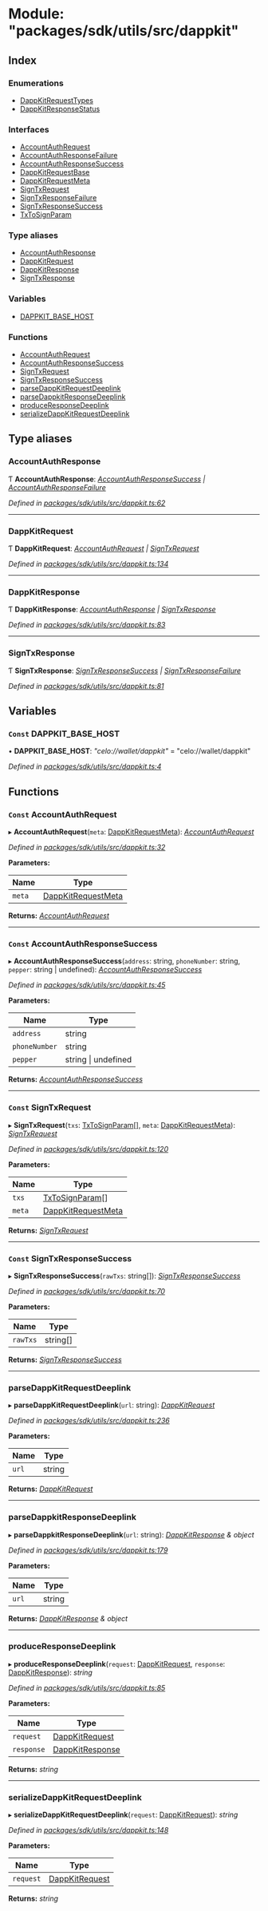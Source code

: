 # Module: "packages/sdk/utils/src/dappkit"

## Index

### Enumerations

* [DappKitRequestTypes](../enums/_packages_sdk_utils_src_dappkit_.dappkitrequesttypes.md)
* [DappKitResponseStatus](../enums/_packages_sdk_utils_src_dappkit_.dappkitresponsestatus.md)

### Interfaces

* [AccountAuthRequest](../interfaces/_packages_sdk_utils_src_dappkit_.accountauthrequest.md)
* [AccountAuthResponseFailure](../interfaces/_packages_sdk_utils_src_dappkit_.accountauthresponsefailure.md)
* [AccountAuthResponseSuccess](../interfaces/_packages_sdk_utils_src_dappkit_.accountauthresponsesuccess.md)
* [DappKitRequestBase](../interfaces/_packages_sdk_utils_src_dappkit_.dappkitrequestbase.md)
* [DappKitRequestMeta](../interfaces/_packages_sdk_utils_src_dappkit_.dappkitrequestmeta.md)
* [SignTxRequest](../interfaces/_packages_sdk_utils_src_dappkit_.signtxrequest.md)
* [SignTxResponseFailure](../interfaces/_packages_sdk_utils_src_dappkit_.signtxresponsefailure.md)
* [SignTxResponseSuccess](../interfaces/_packages_sdk_utils_src_dappkit_.signtxresponsesuccess.md)
* [TxToSignParam](../interfaces/_packages_sdk_utils_src_dappkit_.txtosignparam.md)

### Type aliases

* [AccountAuthResponse](_packages_sdk_utils_src_dappkit_.md#accountauthresponse)
* [DappKitRequest](_packages_sdk_utils_src_dappkit_.md#dappkitrequest)
* [DappKitResponse](_packages_sdk_utils_src_dappkit_.md#dappkitresponse)
* [SignTxResponse](_packages_sdk_utils_src_dappkit_.md#signtxresponse)

### Variables

* [DAPPKIT_BASE_HOST](_packages_sdk_utils_src_dappkit_.md#const-dappkit_base_host)

### Functions

* [AccountAuthRequest](_packages_sdk_utils_src_dappkit_.md#const-accountauthrequest)
* [AccountAuthResponseSuccess](_packages_sdk_utils_src_dappkit_.md#const-accountauthresponsesuccess)
* [SignTxRequest](_packages_sdk_utils_src_dappkit_.md#const-signtxrequest)
* [SignTxResponseSuccess](_packages_sdk_utils_src_dappkit_.md#const-signtxresponsesuccess)
* [parseDappKitRequestDeeplink](_packages_sdk_utils_src_dappkit_.md#parsedappkitrequestdeeplink)
* [parseDappkitResponseDeeplink](_packages_sdk_utils_src_dappkit_.md#parsedappkitresponsedeeplink)
* [produceResponseDeeplink](_packages_sdk_utils_src_dappkit_.md#produceresponsedeeplink)
* [serializeDappKitRequestDeeplink](_packages_sdk_utils_src_dappkit_.md#serializedappkitrequestdeeplink)

## Type aliases

###  AccountAuthResponse

Ƭ **AccountAuthResponse**: *[AccountAuthResponseSuccess](../interfaces/_packages_sdk_utils_src_dappkit_.accountauthresponsesuccess.md) | [AccountAuthResponseFailure](../interfaces/_packages_sdk_utils_src_dappkit_.accountauthresponsefailure.md)*

*Defined in [packages/sdk/utils/src/dappkit.ts:62](https://github.com/celo-org/celo-monorepo/blob/master/packages/sdk/utils/src/dappkit.ts#L62)*

___

###  DappKitRequest

Ƭ **DappKitRequest**: *[AccountAuthRequest](../interfaces/_packages_sdk_utils_src_dappkit_.accountauthrequest.md) | [SignTxRequest](../interfaces/_packages_sdk_utils_src_dappkit_.signtxrequest.md)*

*Defined in [packages/sdk/utils/src/dappkit.ts:134](https://github.com/celo-org/celo-monorepo/blob/master/packages/sdk/utils/src/dappkit.ts#L134)*

___

###  DappKitResponse

Ƭ **DappKitResponse**: *[AccountAuthResponse](_packages_sdk_utils_src_dappkit_.md#accountauthresponse) | [SignTxResponse](_packages_sdk_utils_src_dappkit_.md#signtxresponse)*

*Defined in [packages/sdk/utils/src/dappkit.ts:83](https://github.com/celo-org/celo-monorepo/blob/master/packages/sdk/utils/src/dappkit.ts#L83)*

___

###  SignTxResponse

Ƭ **SignTxResponse**: *[SignTxResponseSuccess](../interfaces/_packages_sdk_utils_src_dappkit_.signtxresponsesuccess.md) | [SignTxResponseFailure](../interfaces/_packages_sdk_utils_src_dappkit_.signtxresponsefailure.md)*

*Defined in [packages/sdk/utils/src/dappkit.ts:81](https://github.com/celo-org/celo-monorepo/blob/master/packages/sdk/utils/src/dappkit.ts#L81)*

## Variables

### `Const` DAPPKIT_BASE_HOST

• **DAPPKIT_BASE_HOST**: *"celo://wallet/dappkit"* = "celo://wallet/dappkit"

*Defined in [packages/sdk/utils/src/dappkit.ts:4](https://github.com/celo-org/celo-monorepo/blob/master/packages/sdk/utils/src/dappkit.ts#L4)*

## Functions

### `Const` AccountAuthRequest

▸ **AccountAuthRequest**(`meta`: [DappKitRequestMeta](../interfaces/_packages_sdk_utils_src_dappkit_.dappkitrequestmeta.md)): *[AccountAuthRequest](../interfaces/_packages_sdk_utils_src_dappkit_.accountauthrequest.md)*

*Defined in [packages/sdk/utils/src/dappkit.ts:32](https://github.com/celo-org/celo-monorepo/blob/master/packages/sdk/utils/src/dappkit.ts#L32)*

**Parameters:**

Name | Type |
------ | ------ |
`meta` | [DappKitRequestMeta](../interfaces/_packages_sdk_utils_src_dappkit_.dappkitrequestmeta.md) |

**Returns:** *[AccountAuthRequest](../interfaces/_packages_sdk_utils_src_dappkit_.accountauthrequest.md)*

___

### `Const` AccountAuthResponseSuccess

▸ **AccountAuthResponseSuccess**(`address`: string, `phoneNumber`: string, `pepper`: string | undefined): *[AccountAuthResponseSuccess](../interfaces/_packages_sdk_utils_src_dappkit_.accountauthresponsesuccess.md)*

*Defined in [packages/sdk/utils/src/dappkit.ts:45](https://github.com/celo-org/celo-monorepo/blob/master/packages/sdk/utils/src/dappkit.ts#L45)*

**Parameters:**

Name | Type |
------ | ------ |
`address` | string |
`phoneNumber` | string |
`pepper` | string &#124; undefined |

**Returns:** *[AccountAuthResponseSuccess](../interfaces/_packages_sdk_utils_src_dappkit_.accountauthresponsesuccess.md)*

___

### `Const` SignTxRequest

▸ **SignTxRequest**(`txs`: [TxToSignParam](../interfaces/_packages_sdk_utils_src_dappkit_.txtosignparam.md)[], `meta`: [DappKitRequestMeta](../interfaces/_packages_sdk_utils_src_dappkit_.dappkitrequestmeta.md)): *[SignTxRequest](../interfaces/_packages_sdk_utils_src_dappkit_.signtxrequest.md)*

*Defined in [packages/sdk/utils/src/dappkit.ts:120](https://github.com/celo-org/celo-monorepo/blob/master/packages/sdk/utils/src/dappkit.ts#L120)*

**Parameters:**

Name | Type |
------ | ------ |
`txs` | [TxToSignParam](../interfaces/_packages_sdk_utils_src_dappkit_.txtosignparam.md)[] |
`meta` | [DappKitRequestMeta](../interfaces/_packages_sdk_utils_src_dappkit_.dappkitrequestmeta.md) |

**Returns:** *[SignTxRequest](../interfaces/_packages_sdk_utils_src_dappkit_.signtxrequest.md)*

___

### `Const` SignTxResponseSuccess

▸ **SignTxResponseSuccess**(`rawTxs`: string[]): *[SignTxResponseSuccess](../interfaces/_packages_sdk_utils_src_dappkit_.signtxresponsesuccess.md)*

*Defined in [packages/sdk/utils/src/dappkit.ts:70](https://github.com/celo-org/celo-monorepo/blob/master/packages/sdk/utils/src/dappkit.ts#L70)*

**Parameters:**

Name | Type |
------ | ------ |
`rawTxs` | string[] |

**Returns:** *[SignTxResponseSuccess](../interfaces/_packages_sdk_utils_src_dappkit_.signtxresponsesuccess.md)*

___

###  parseDappKitRequestDeeplink

▸ **parseDappKitRequestDeeplink**(`url`: string): *[DappKitRequest](_packages_sdk_utils_src_dappkit_.md#dappkitrequest)*

*Defined in [packages/sdk/utils/src/dappkit.ts:236](https://github.com/celo-org/celo-monorepo/blob/master/packages/sdk/utils/src/dappkit.ts#L236)*

**Parameters:**

Name | Type |
------ | ------ |
`url` | string |

**Returns:** *[DappKitRequest](_packages_sdk_utils_src_dappkit_.md#dappkitrequest)*

___

###  parseDappkitResponseDeeplink

▸ **parseDappkitResponseDeeplink**(`url`: string): *[DappKitResponse](_packages_sdk_utils_src_dappkit_.md#dappkitresponse) & object*

*Defined in [packages/sdk/utils/src/dappkit.ts:179](https://github.com/celo-org/celo-monorepo/blob/master/packages/sdk/utils/src/dappkit.ts#L179)*

**Parameters:**

Name | Type |
------ | ------ |
`url` | string |

**Returns:** *[DappKitResponse](_packages_sdk_utils_src_dappkit_.md#dappkitresponse) & object*

___

###  produceResponseDeeplink

▸ **produceResponseDeeplink**(`request`: [DappKitRequest](_packages_sdk_utils_src_dappkit_.md#dappkitrequest), `response`: [DappKitResponse](_packages_sdk_utils_src_dappkit_.md#dappkitresponse)): *string*

*Defined in [packages/sdk/utils/src/dappkit.ts:85](https://github.com/celo-org/celo-monorepo/blob/master/packages/sdk/utils/src/dappkit.ts#L85)*

**Parameters:**

Name | Type |
------ | ------ |
`request` | [DappKitRequest](_packages_sdk_utils_src_dappkit_.md#dappkitrequest) |
`response` | [DappKitResponse](_packages_sdk_utils_src_dappkit_.md#dappkitresponse) |

**Returns:** *string*

___

###  serializeDappKitRequestDeeplink

▸ **serializeDappKitRequestDeeplink**(`request`: [DappKitRequest](_packages_sdk_utils_src_dappkit_.md#dappkitrequest)): *string*

*Defined in [packages/sdk/utils/src/dappkit.ts:148](https://github.com/celo-org/celo-monorepo/blob/master/packages/sdk/utils/src/dappkit.ts#L148)*

**Parameters:**

Name | Type |
------ | ------ |
`request` | [DappKitRequest](_packages_sdk_utils_src_dappkit_.md#dappkitrequest) |

**Returns:** *string*
